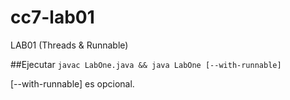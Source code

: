 # cc7-lab01
LAB01 (Threads &amp; Runnable)

##Ejecutar
`javac LabOne.java && java LabOne [--with-runnable]`

[--with-runnable] es opcional.
